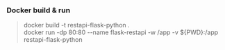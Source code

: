 ### Docker build & run

> docker build -t restapi-flask-python . <br>
> docker run -dp 80:80 --name flask-restapi -w /app -v ${PWD}:/app restapi-flask-python 